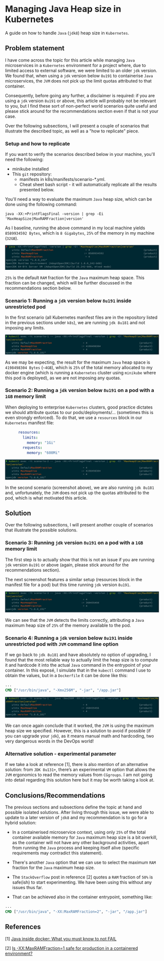 # Managing Java Heap size in Kubernetes

A guide on how to handle `Java` (`jdk8`) heap size in `Kubernetes`.

## Problem statement

I have come across the topic for this article while managing `Java` microservices in a `Kubernetes` environment for a project where, due to limited access to external software, we were limited to an older `jdk` version. We found that, when using a `jdk` version below `8u191` to containerise `Java` microservices, the `JVM` does not pick up the limit quotas attributed to that container.

Consequently, before going any further, a disclaimer is required: if you are using a `jdk` version `8u191` or above, this article will probably not be relevant to you, but I find these sort of non-perfect world scenarios quite useful and please stick around for the recommendations section even if that is not your case. 

Over the following subsections, I will present a couple of scenarios that illustrate the described topic, as well as a "how to replicate" piece.

### Setup and how to replicate

If you want to verify the scenarios described below in your machine, you'll need the following:

* minikube installed 
* This `git` repository:
    * manifests in k8s/manifests/scenario-*.yml.
    * Cheat sheet bash script -  it will automatically replicate all the results presented below.

You'll need a way to evaluate the maximum `Java` heap size, which can be done using the following command:
```
java -XX:+PrintFlagsFinal -version | grep -Ei 'MaxHeapSize|MaxRAMFraction|version'
```

As I baseline, running the above command in my local machine yields `8589934592 Bytes`, which is `8 Gigabytes`, `25%` of the memory in my machine (`32GB`). 

![](./screenshots/scenario-0.jpg)

`25%` is the default `RAM` fraction for the `Java` maximum heap space. This fraction can be changed, which will be further discussed in the recommendations section below.

### Scenario 1: Running a `jdk` version below `8u191` inside unrestricted pod

In the first scenario (all Kubernetes manifest files are in the repository listed in the previous sections under `k8s`), we are running `jdk 8u181` and not imposing any limits.

![](./screenshots/scenario-1.jpg)

As we may be expecting, the result for the maximum `Java` heap space is `4198498304 Bytes` (`~4GB`), which is `25%` of the total memory allocated to my docker engine (which is running a `Kubernetes` cluster using `minikube` where this pod is deployed), as we are not imposing any quotas.

### Scenario 2: Running a `jdk` version below `8u191` on a pod with a `1GB` memory limit

When deploying to enterprise `Kubernetes` clusters, good practice dictates we should attribute quotas to our pods/deployments/... (sometimes this is even strongly enforced). To do that, we use a `resources` block in our `Kubernetes` manifest file:

```yaml
      resources:
        limits:
          memory: "1Gi"
        requests:
          memory: "600Mi"
```

![](./screenshots/scenario-2.jpg)

In the second scenario (screenshot above), we are also running `jdk 8u181` and, unfortunately, the `JVM` does not pick up the quotas attributed to the pod, which is what motivated this article.

## Solution

Over the following subsections, I will present another couple of scenarios that illustrate the possible solutions.

### Scenario 3: Running `jdk` version `8u191` on a pod with a `1GB` memory limit

The first step is to actually show that this is not an issue if you are running `jdk` version `8u191` or above (again, please stick around for the recommendations section).

The next screenshot features a similar setup (resources block in the manifest file for a pod) but this time running `jdk` version `8u191`.

![](./screenshots/scenario-3.jpg)

We can see that the `JVM` detects the limits correctly, attributing a `Java` maximum heap size of `25%` of the memory available to the pod.

### Scenario 4: Running a `jdk` version below `8u191` inside unrestricted pod with `JVM` command line option

If we go back to `jdk 8u181` and have absolutely no option of upgrading, I found that the most reliable way to actually limit the heap size is to compute it and hardcode it into the actual `Java` command in the entrypoint of your container. In this exposé, I simulate that in the `kubectl` command I use to obtain the values, but in a `Dockerfile` it can be done like this:

```dockerfile
...
CMD ["/usr/bin/java", "-Xmx256M", "-jar", "/app.jar"]
```

![](./screenshots/scenario-4.jpg)

We can once again conclude that it worked, the `JVM` is using the maximum heap size we specified. However, this is a solution to avoid if possible (if you can upgrade your `jdk`), as it means manual math and hardcoding, two very dangerous words in the DevOps world!

### Alternative solution - experimental parameter

If we take a look at reference [1], there is also mention of an alternative solution: from `JDK 8u131+`, there’s an  experimental `VM` option that allows the `JVM` ergonomics to read the memory values from `CGgroups`. I am not going into detail regarding this solution here but it may be worth taking a look at.

## Conclusions/Recommendations

The previous sections and subsections define the topic at hand and possible isolated solutions. After living through this issue, we were able to update to a later version of `jdk8` and my recommendation is to go for a hybrid solution:

- In a containerised microservice context, using only `25%` of the total container available memory for `Java` maximum heap size is a bit overkill, as the container will not have any other background activities, apart from running the `Java` process and keeping itself alive (specific requirements may contradict this statement). 

- There's another `Java` option that we can use to select the maximum `RAM` fraction for the `Java` maximum heap size. 

- The `StackOverflow` post in reference [2] quotes a `RAM` fraction of `50%` is safe(ish) to start experimenting. We have been using this without any issues thus far.

- That can be achieved also in the container entrypoint, something like:

```dockerfile
...
CMD ["/usr/bin/java", "-XX:MaxRAMFraction=2", "-jar", "/app.jar"]
```

## References

[1] [Java inside docker: What you must know to not FAIL](https://developers.redhat.com/blog/2017/03/14/java-inside-docker/)

[2] [Is -XX:MaxRAMFraction=1 safe for production in a containered environment?](https://stackoverflow.com/questions/49854237/is-xxmaxramfraction-1-safe-for-production-in-a-containered-environment)
